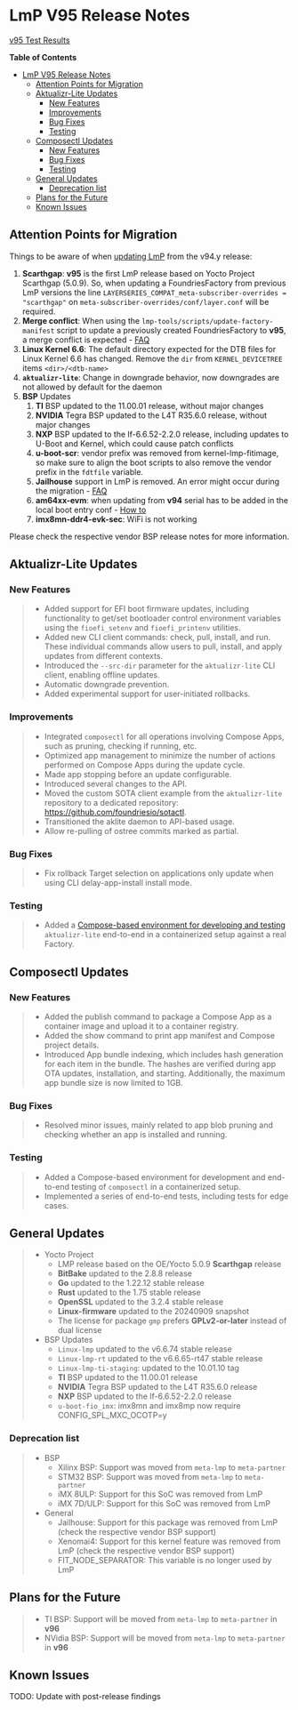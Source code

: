 # LmP V95 Release Notes

[v95 Test Results](https://qa-reports.foundries.io/lmp/lmp-ci-testing/build/f004f66e5c09523819b92a465a2f044066f00e2c/)

**Table of Contents**
- [LmP V95 Release Notes](#lmp-v95-release-notes)
  - [Attention Points for Migration](#attention-points-for-migration)
  - [Aktualizr-Lite Updates](#aktualizr-lite-updates)
    - [New Features](#new-features)
    - [Improvements](#improvements)
    - [Bug Fixes](#bug-fixes)
    - [Testing](#testing)
  - [Composectl Updates](#composectl-updates)
    - [New Features](#new-features-1)
    - [Bug Fixes](#bug-fixes-1)
    - [Testing](#testing-1)
  - [General Updates](#general-updates)
    - [Deprecation list](#deprecation-list)
  - [Plans for the Future](#plans-for-the-future)
  - [Known Issues](#known-issues)

## Attention Points for Migration
Things to be aware of when [updating LmP](https://docs.foundries.io/95/reference-manual/linux/linux-update.html) from the v94.y release:

1. **Scarthgap**: **v95** is the first LmP release based on Yocto Project Scarthgap (5.0.9).
   So, when updating a FoundriesFactory from previous LmP versions the line
   `LAYERSERIES_COMPAT_meta-subscriber-overrides = "scarthgap"`
    on `meta-subscriber-overrides/conf/layer.conf` will be required.
2. **Merge conflict**: When using the `lmp-tools/scripts/update-factory-manifest`
   script to update a previously created FoundriesFactory to **v95**,
   a merge conflict is expected -
   [FAQ](https://docs.foundries.io/latest/user-guide/troubleshooting/troubleshooting.html#update-foundriesfactory-fanifest-merge-conflict)
3. **Linux Kernel 6.6**: The default directory expected for the DTB files for
   Linux Kernel 6.6 has changed.
   Remove the `dir` from `KERNEL_DEVICETREE` items `<dir>/<dtb-name>`
4. **`aktualizr-lite`**: Change in downgrade behavior, now downgrades are not allowed
   by default for the daemon
5. **BSP** Updates
   1. **TI** BSP updated to the 11.00.01 release, without major changes
   2. **NVIDIA** Tegra BSP updated to the L4T R35.6.0 release,
      without major changes
   3. **NXP** BSP updated to the lf-6.6.52-2.2.0 release, including updates to
      U-Boot and Kernel, which could cause patch conflicts
   4. **u-boot-scr**: vendor prefix was removed from kernel-lmp-fitimage,
      so make sure to align the boot scripts to also remove the vendor prefix
      in the `fdtfile` variable.
   5. **Jailhouse** support in LmP is removed. An error might occur during the migration -
      [FAQ](https://docs.foundries.io/latest/user-guide/troubleshooting/troubleshooting.html#jailhousesupportin-lmp-is-removed)
   6. **am64xx-evm**: when updating from **v94** serial has to be added in the
      local boot entry conf -
      [How to](https://docs.foundries.io/latest/user-guide/lmp-customization/lmp-customization.html#kernel-command-line-arguments)
   7. **imx8mn-ddr4-evk-sec**: WiFi is not working


Please check the respective vendor BSP release notes for more
information.

## Aktualizr-Lite Updates

### New Features
> - Added support for EFI boot firmware updates, including functionality to
>   get/set bootloader control environment variables using the
>   `fioefi_setenv` and `fioefi_printenv` utilities.
> - Added new CLI client commands: check, pull, install, and run.
>   These individual commands allow users to pull, install,
>   and apply updates from different contexts.
> - Introduced the `--src-dir` parameter for the `aktualizr-lite` CLI client,
>   enabling offline updates.
> - Automatic downgrade prevention.
> - Added experimental support for user-initiated rollbacks.

### Improvements

> - Integrated `composectl` for all operations involving Compose Apps,
>   such as pruning, checking if running, etc.
> - Optimized app management to minimize the number of actions performed on
>   Compose Apps during the update cycle.
> - Made app stopping before an update configurable.
> - Introduced several changes to the API.
> - Moved the custom SOTA client example from the `aktualizr-lite` repository to
>    a dedicated repository: https://github.com/foundriesio/sotactl.
> - Transitioned the aklite daemon to API-based usage.
> - Allow re-pulling of ostree commits marked as partial.

### Bug Fixes

> - Fix rollback Target selection on applications only update when using CLI
>   delay-app-install install mode.


### Testing
> - Added a
>   [Compose-based environment for developing and testing](https://github.com/foundriesio/aktualizr-lite/tree/v95?tab=readme-ov-file#development-and-testing-in-containerized-environment)
>   `aktualizr-lite` end-to-end in a containerized setup against a real Factory.

## Composectl Updates

### New Features

> - Added the publish command to package a Compose App as a container image and
>   upload it to a container registry.
> - Added the show command to print app manifest and Compose project details.
> - Introduced App bundle indexing, which includes hash generation for
>   each item in the bundle. The hashes are verified during app OTA updates,
>   installation, and starting. Additionally, the maximum app bundle size is
>   now limited to 1GB.

### Bug Fixes

> - Resolved minor issues, mainly related to app blob pruning and checking
>   whether an app is installed and running.

### Testing

> - Added a Compose-based environment for development and end-to-end testing of
>  `composectl` in a containerized setup.
> - Implemented a series of end-to-end tests, including tests for edge cases.

## General Updates

> - Yocto Project
>   - LMP release based on the OE/Yocto 5.0.9 **Scarthgap** release
>   - **BitBake** updated to the 2.8.8 release
>   - **Go** updated to the 1.22.12 stable release
>   - **Rust** updated to the 1.75 stable release
>   - **OpenSSL** updated to the 3.2.4 stable release
>   - **Linux-firmware** updated to the 20240909 snapshot
>   - The license for package `gmp` prefers **GPLv2-or-later** instead of dual license
> - BSP Updates
>   - `Linux-lmp` updated to the v6.6.74 stable release
>   - `Linux-lmp-rt` updated to the v6.6.65-rt47 stable release
>   - `Linux-lmp-ti-staging`: updated to the 10.01.10 tag
>   - **TI** BSP updated to the 11.00.01 release
>   - **NVIDIA** Tegra BSP updated to the L4T R35.6.0 release
>   - **NXP** BSP updated to the lf-6.6.52-2.2.0 release
>   - `u-boot-fio_imx`: imx8mn and imx8mp now require CONFIG_SPL_MXC_OCOTP=y

### Deprecation list

> - BSP
>   - Xilinx BSP: Support was moved from `meta-lmp` to `meta-partner`
>   - STM32 BSP: Support was moved from `meta-lmp` to `meta-partner`
>   - iMX 8ULP: Support for this SoC was removed from LmP
>   - iMX 7D/ULP: Support for this SoC was removed from LmP
> - General
>   - Jailhouse: Support for this package was removed from LmP
>     (check the respective vendor BSP support)
>   - Xenomai4: Support for this kernel feature was removed from LmP
>     (check the respective vendor BSP support)
>   - FIT_NODE_SEPARATOR: This variable is no longer used by LmP

## Plans for the Future

>   - TI BSP: Support will be moved from `meta-lmp` to `meta-partner` in **v96**
>   - NVidia BSP: Support will be moved from `meta-lmp` to `meta-partner` in **v96**

## Known Issues

TODO: Update with post-release findings